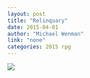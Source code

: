 ```yaml
---
layout: post
title: "Relinquary"
date: 2015-04-01
author: "Michael Wenman"
link: "none"
categories: 2015 rpg
---
```

![]({{site.url}}/2015images/Relinquary.jpg)
